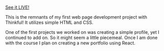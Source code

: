 [See it LIVE!](https://joshuacowan87.github.io/portfolio/)

This is the remnants of my first web page development project with Thinkful! It utilizes simple HTML and CSS. 

One of the first projects we worked on was creating a simple profile, yet I continued to add on. So it might seem a little piecemeal. Once I am done with the course I plan on creating a new portfolio using React.
